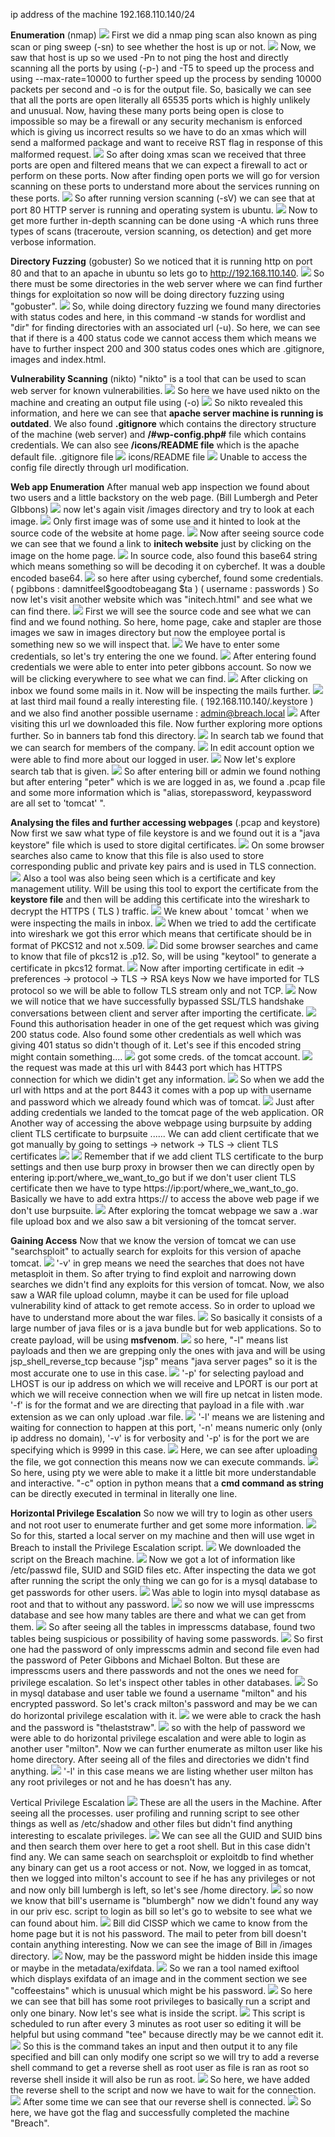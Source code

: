 ip address of the machine 192.168.110.140/24

**Enumeration** (nmap)
![](attachment/8c9bcc3b23e40c1e03c3b76f8c348b36.png)
First we did a nmap ping scan also known as ping scan or ping sweep (-sn) to see whether the host is up or not.
![](attachment/9a5cceb71e2963679dc7685c7511c3ef.png)
Now, we saw that host is up so we used  -Pn to not ping the host and directly scanning all the ports by using (-p-) and -T5 to speed up the process and using --max-rate=10000 to further speed up the process by sending 10000 packets per second and -o is for the output file. 
So, basically we can see that all the ports are open literally all 65535 ports which is highly unlikely and unusual.
Now, having these many ports being open is close to impossible so may be a firewall or any security mechanism is enforced which is giving us incorrect results so we have to do an  xmas which will send a malformed package and want to receive RST flag in response of this malformed request.
![](attachment/c020f8c0aa7d42e673e8b8b8b452dff9.png)
So after doing xmas scan we received that three ports are open and filtered means that we can expect a firewall to act or perform on these ports.
Now after finding open ports we will go for version scanning on these ports to understand more about the services running on these ports.
![](attachment/4096423de0499ab309bae19df39835ad.png)
So after running version scanning (-sV) we can see that at port 80 HTTP server is running and operating system is ubuntu.
![](attachment/7252ff3c9025dea25d6f649fdd62bd2a.png)
Now to get more further in-depth scanning can be done using -A which runs three types of scans (traceroute, version scanning, os detection) and get more verbose information.

**Directory Fuzzing** (gobuster)
So we noticed that it is running http on port 80 and that to an apache in ubuntu so lets go to http://192.168.110.140.
![](attachment/a302c030c62821f1afb37fa195cbbd58.png)
So there must be some directories in the web server where we can find further things for exploitation so now will be doing directory fuzzing using "gobuster".
![](attachment/ff633a3b78928abdb25a355a0244ab0f.png)
So, while doing directory fuzzing we found many directories with status codes and here, in this command -w stands for wordlist and "dir" for finding directories with an associated url (-u). 
So here, we can see that if there is a 400 status code we cannot access them which means we have to further inspect 200 and 300 status codes ones which are .gitignore, images and index.html.

**Vulnerability Scanning** (nikto)
"nikto" is a tool that can be used to scan web server for known vulnerabilities.
![](attachment/8d81e1fca7b2f34ee41be5627ce61e86.png)
So here we have used nikto on the machine and creating an output file using (-o)
![](attachment/00af187129ecb65ee583533c26f48bc7.png)
So nikto revealed this information, and here we can see that **apache server machine is running is outdated**. We also found **.gitignore** which contains the directory structure of the machine (web server) and **/#wp-config.php#** file which contains credentials. We can also see **/icons/README file** which is the apache default file.
.gitignore file
![](attachment/42d6cfee64904c196063dad823bc644e.png)
icons/README file
![](attachment/f54feb2c0891593ad527491850b9ce7a.png)
Unable to access the config file directly through url modification.

**Web app Enumeration**
After manual web app inspection we found about two users and a little backstory on the web page. (Bill Lumbergh and Peter GIbbons)
![](attachment/dba617fd3c1cd1a27ee76a0925dca5fe.png)
now let's again visit /images directory and try to look at each image.
![](attachment/8a3da9c153a9be57538ef233d99c59e3.png)
Only first image was of some use and it hinted to look at the source code of the website at home page.
![](attachment/6a89acc580435119aaa489a018515c01.png)
Now after seeing source code we can see that we found a link to **initech website** just by clicking on the image on the home page.
![](attachment/0321a21d94cdc7b94688938dd970d5c6.png)
In source code, also found this base64 string which means something so will be decoding it on cyberchef. It was a double encoded base64.
![](attachment/d7570b640ba02b74c5119801c01d4049.png)
so here after using cyberchef, found some credentials.
( pgibbons : damnitfeel$goodtobeagang $ta )
( username : passwords )
So now let's visit another website which was "initech.html" and see what we can find there.
![](attachment/bd57b66955d16210b8653a0f291ea427.png)
First we will see the source code and see what we can find and we found nothing. So here, home page, cake and stapler are those images we saw in images directory but now the employee portal is something new so we will inspect that.
![](attachment/f590069081093d9bf173066e99250133.png)
We have to enter some credentials, so let's try entering the one we found.
![](attachment/5334d5af606d7c1dcf5d575c722174ff.png)
After entering found credentials we were able to enter into peter gibbons account. 
So now we will be clicking everywhere to see what we can find.
![](attachment/6c80328cea51a149e4313f3374ae9b68.png)
After clicking on inbox we found some mails in it. Now will be inspecting the mails further.
![](attachment/3a16a3ddc4ae72dac0d8d5fe9c4e968c.png)
at last third mail found a really interesting file. ( 192.168.110.140/.keystore ) and we also find another possible username : admin@breach.local
![](attachment/131f8d538807a717ed640aee0b175c26.png)
After visiting this url we downloaded this file.
Now further exploring more options further.
So in banners tab fond this directory.
![](attachment/f1c8ccac2405c878c898a8d355ae7f8a.png)
In search tab we found that we can search for members of the company.
![](attachment/a325a4e297e0bf260f273102a23cfee9.png)
In edit account option we were able to find more about our logged in user.
![](attachment/7be06b798201b9100f326ae04d31aeff.png)
Now let's explore search tab that is given.
![](attachment/bd13bd88e47110c3be19750db4645fb7.png)
So after entering bill or admin we found nothing but after entering "peter" which is we are logged in as, we found a .pcap file and some more information which is "alias, storepassword, keypassword are all set to 'tomcat' ".

**Analysing the files and further accessing webpages** (.pcap and keystore)
Now first we saw what type of file keystore is and we found out it is a "java keystore" file which is used to store digital certificates.
![](attachment/9e6e8b19408cabde0a7ddaa821f405ad.png)
On some browser searches also came to know that this file is also used to store corresponding public and private key pairs and is used in TLS connection.
![](attachment/f335be90d5d03be009511053b80bb95a.png)
Also a tool was also being seen which is a certificate and key management utility.
Will be using this tool to export the certificate from the **keystore file** and then will be adding this certificate into the wireshark to decrypt the HTTPS ( TLS ) traffic. 
![](attachment/955b3d42670ef08660d0847f4bc35819.png)
We knew about ' tomcat ' when we were inspecting the mails in inbox. 
![](attachment/0b8192e256cfd2e16105efbc4ac9a060.png)
When we tried to add the certificate into wireshark we got this error which means that certificate should be in format of PKCS12 and not x.509.
![](attachment/19fef8acb5c2f8795620dc6b4f2ac37a.png)
Did some browser searches and came to know that file of pkcs12 is .p12.
So, will be using "keytool" to generate a certificate in pkcs12 format.
![](attachment/5a2b47fe77ea83ba2982d23cae0a3543.png)
Now after importing certificate in edit -> preferences -> protocol -> TLS -> RSA keys
Now we have imported for TLS protocol so we will be able to follow TLS stream only and not TCP.
![](attachment/10a078196b17937b402dec9a0abc179c.png)
Now we will notice that we have successfully bypassed SSL/TLS handshake conversations between client and server after importing the certificate.
![](attachment/dfc3abb73d93eeec17cfb6ce3938b54a.png)
Found this authorisation header in one of the get request which was giving 200 status code.
Also found some other credentials as well which was giving 401 status so didn't though of it.
Let's see if this encoded string might contain something....
![](attachment/6dba486c9e6aefec69ddd49ce967204d.png)
got some creds. of the tomcat account.
![](attachment/8f3883bb626838c206b8c4477037a979.png)
the request was made at this url with 8443 port which has HTTPS connection for which we didin't get any information.
![](attachment/143a89155a9bb233b44ace879ef218d7.png)
So when we add the url with https and at the port 8443 it comes with a pop up with username and password which we already found which was of tomcat.
![](attachment/54d1c32d21a0f5ce86640c947fadc7d3.png)
Just after adding credentials we landed to the tomcat page of the web application.
                            OR
Another way of accessing the above webpage using burpsuite by adding client TLS certificate to burpsuite ......
We can add client certificate that we got manually by going to settings -> network -> TLS -> client TLS certificates
![](attachment/2ec4f2dae9bc0d2bf7a8d37a0d473ce8.png)
![](attachment/69eae189ca8fd8f4806af4c8c3b91cde.png)
Remember that if we add client TLS certificate to the burp settings and then use burp proxy in browser then we can directly open by entering ip:port/where_we_want_to_go but if we don't user client TLS certificate then we have to type https://ip:port/where_we_want_to_go.
Basically we have to add extra https:// to access the above web page if we don't use burpsuite.
![](attachment/b392eaa2703310e2eb738dcd5ca7e6f1.png)
After exploring the tomcat webpage we saw a .war file upload box and we also saw a bit versioning of the tomcat server.

**Gaining Access**
Now that we know the version of tomcat we can use "searchsploit" to actually search for exploits for this version of apache tomcat.
![](attachment/5713d4ecae593730a463a5da5e4fc622.png)
'-v' in grep means we need the searches that does not have metasploit in them.
So after trying to find exploit and narrowing down searches we didn't find any exploits for this version of tomcat.
Now, we also saw a WAR file upload column, maybe it can be used for file upload vulnerability kind of attack to get remote access.
So in order to upload we have to understand more about the war files.
![](attachment/d3baf4385bfed5a7eeb3b5041638faed.png)
So basically it consists of a large number of java files or is a java bundle but for web applications.
So to create payload, will be using **msfvenom**.
![](attachment/1718808c20d42e5279af38e0e9385d20.png)
so here, "-l" means list payloads and then we are grepping only the ones with java and will be using jsp_shell_reverse_tcp because "jsp" means "java server pages" so it is the most accurate one to use in this case.
![](attachment/07bd1197e30baaed60ce45eaf3f8a99c.png)
'-p' for selecting payload and LHOST is our ip address on which we will receive and LPORT is our port at which we will receive connection when we will fire up netcat in listen mode. '-f' is for the format and we are directing that payload in a file with .war extension as we can only upload .war file.
![](attachment/292f70212a5cc7db72e9a1bab9b503ed.png)
'-l' means we are listening and waiting for connection to happen at this port, '-n' means numeric only (only ip address no domain), '-v' is for verbosity and '-p' is for the port we are specifying which is 9999 in this case.
![](attachment/ed3aecedecf44177037ce3ef30b18302.png)
Here, we can see after uploading the file, we got connection this means now we can execute commands.
![](attachment/db935baa19b11754e6b3bce0034428fe.png)
So here, using pty we were able to make it a little bit more understandable and interactive. "-c" option in python means that a **cmd command as string** can be directly executed in terminal in literally one line.

**Horizontal Privilege Escalation**
So now we will try to login as other users and not root user to enumerate further and get some more information.
![](attachment/a8f73a63325f28d7bfd42cb118088d37.png)
So for this, started a local server on my machine and then will use wget in Breach to install the Privilege Escalation script.
![](attachment/99eb27e04826b49fe346703855f3b964.png)
We downloaded the script on the Breach machine.
![](attachment/cb27537be790823ed7e98628de926b58.png)
Now we got a lot of information like /etc/passwd file, SUID and SGID files etc.
After inspecting the data we got after running the script the only thing we can go for is a mysql database to get passwords for other users.
![](attachment/4627ae1d488d3ba43ba772cddd0891dd.png)
Was able to login into mysql database as root and that to without any password.
![](attachment/2dce39e2891bb4890e15f553cab68f32.png)
so now we will use impresscms database and see how many tables are there and what we can get from them.
![](attachment/a4891b8f5a5f24e3ffeeadccbe38ed75.png)
So after seeing all the tables in impresscms database, found two tables being suspicious or possibility of having some passwords.
![](attachment/9c2b190a6c6382be994d0901fb6e9e38.png)
So first one had the password of only impresscms admin and second file even had the password of Peter Gibbons and Michael Bolton.
But these are impresscms users and there passwords and not the ones we need for privilege escalation.
So let's inspect other tables in other databases.
![](attachment/f464c3262a9c5c919b5055feeac6743f.png)
So in mysql database and user table we found a username "milton" and his encrypted password. So let's crack milton's password and may be we can do horizontal privilege escalation with it.
![](attachment/dfe2f72c13b333a524eddf05c9b7fed3.png)
we were able to crack the hash and the password is "thelaststraw".
![](attachment/071ea249bf6003150c2e6c2c473d0c0b.png)
so with the help of password we were able to do horizontal privilege escalation and were able to login as another user "milton".
Now we can further enumerate as milton user like his home directory.
After seeing all of the files and directories we didn't find anything.
![](attachment/b28c61dd91350c7f4c23f7e627a203cb.png)
'-l' in this case means we are listing whether user milton has any root privileges or not and he has doesn't has any.

Vertical Privilege Escalation
![](attachment/fa9d47d975266c57ee715d19caf0323f.png)
These are all the users in the Machine.
After seeing all the processes. user profiling and running script to see other things as well as /etc/shadow and other files but didn't find anything interesting to escalate privileges.
![](attachment/996db5bc46741133e6b12e741267bea8.png)
We can see all the GUID and SUID bins and then search them over here to get a root shell. But in this case didn't find any.
We can same seach on searchsploit or exploitdb to find whether any binary can get us a root access or not.
Now, we logged in as tomcat, then we logged into milton's account to see if he has any privileges or not and now only bill lumbergh is left, so let's see /home directory.
![](attachment/0f0d825d3b34b7beba49d6ff192316c9.png)
so now we know that bill's username is "blumbergh" now we didn't found any way in our priv esc. script to login as bill so let's go to website to see what we can found about him.
![](attachment/d42ae60f73613899a4078d6f5b4c29a9.png)
Bill did CISSP which we came to know from the home page but it is not his password.
The mail to peter from bill doesn't contain anything interesting.
Now we can see the image of Bill in /images directory. 
![](attachment/16ca52c9115705634d4bb4d6fe1c2350.png)
Now, may be the password might be hidden inside this image or maybe in the metadata/exifdata.
![](attachment/10ee404f176f070234becfe27b4b0dad.png)
So we ran a tool named exiftool which displays exifdata of an image and in the comment section we see "coffeestains" which is unusual which might be his password.
![](attachment/6e7b974cc23d7659a32d9656c0756dfe.png)
So here we can see that bill has some root privileges to basically run a script and only one binary.
Now let's see what is inside the script.
![](attachment/4087b758c218cda3639ccfa0f0ede2f2.png)
This script is scheduled to run after every 3 minutes as root user so editing it will be helpful but using command "tee" because directly may be we cannot edit it.
![](attachment/bff8c8e9598e65608213067b715b5d32.png)
So this is the command takes an input and then output it to any file specified and bill can only modify one script so we will try to add a reverse shell command to get a reverse shell as root user as file is ran as root so reverse shell inside it will also be run as root.
![](attachment/a98eb08cedeed06d40047b3016906bf2.png)
So here, we have added the reverse shell to the script and now we have to wait for the connection.
![](attachment/d88627914d86ba5a87583851756e9b15.png)
After some time we can see that our reverse shell is connected.
![](attachment/387a2b7ff22b09b4cf5540d4b0abf737.png)
So here, we have got the flag and successfully completed the machine "Breach".
